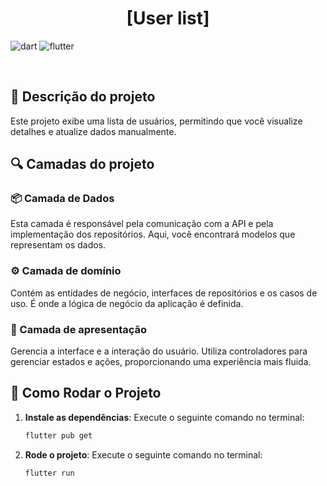 [DART_BADGE]: https://img.shields.io/badge/Dart-0175C2?style=for-the-badge&logo=dart&logoColor=white
[FLUTTER_BADGE]: https://img.shields.io/badge/Flutter-02569B?style=for-the-badge&logo=flutter&logoColor=white

<h1 align="center" style="font-weight: bold;">[User list]</h1>

![dart][DART_BADGE]
![flutter][FLUTTER_BADGE]

<br />

<h2 id="started">📌 Descrição do projeto</h2> 
Este projeto exibe uma lista de usuários, permitindo que você visualize detalhes e atualize dados manualmente. 

<h2 id="layers">🔍 Camadas do projeto</h2> 
<h3>📦 Camada de Dados</h3> 
Esta camada é responsável pela comunicação com a API e pela implementação dos repositórios. Aqui, você encontrará modelos que representam os dados. 

<h3>⚙️ Camada de domínio</h3> 
Contém as entidades de negócio, interfaces de repositórios e os casos de uso. É onde a lógica de negócio da aplicação é definida. 

<h3>🎨 Camada de apresentação</h3> 
Gerencia a interface e a interação do usuário. Utiliza controladores para gerenciar estados e ações, proporcionando uma experiência mais fluida.

<h2 id="running">🚀 Como Rodar o Projeto</h2>

1. **Instale as dependências**: 
   Execute o seguinte comando no terminal:
   ```bash
   flutter pub get
2. **Rode o projeto**: 
   Execute o seguinte comando no terminal:
   ```bash
   flutter run